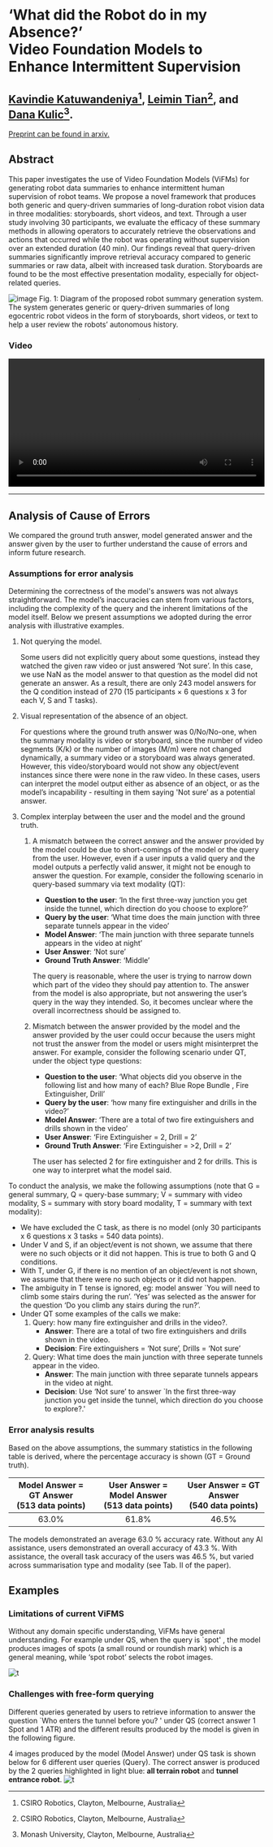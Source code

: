 # ‘What did the Robot do in my Absence?’ <br /> Video Foundation Models to Enhance Intermittent Supervision

## [Kavindie Katuwandeniya](https://people.csiro.au/k/k/kavi-katuwandeniya)[^affil_csiro], [Leimin Tian](https://tianleimin.github.io/)[^affil_csiro], and [Dana Kulic](https://www.monash.edu/engineering/danakulic)[^affil_monash].

[^affil_csiro]: CSIRO Robotics, Clayton, Melbourne, Australia
[^affil_monash]: Monash University, Clayton, Melbourne, Australia

[Preprint can be found in arxiv.](https://arxiv.org/abs/2411.10016)

## Abstract
This paper investigates the use of Video
Foundation Models (ViFMs) for generating robot data summaries
to enhance intermittent human supervision of robot
teams. We propose a novel framework that produces both
generic and query-driven summaries of long-duration robot
vision data in three modalities: storyboards, short videos,
and text. Through a user study involving 30 participants, we
evaluate the efficacy of these summary methods in allowing
operators to accurately retrieve the observations and actions
that occurred while the robot was operating without supervision
over an extended duration (40 min). Our findings reveal that
query-driven summaries significantly improve retrieval accuracy
compared to generic summaries or raw data, albeit with
increased task duration. Storyboards are found to be the most
effective presentation modality, especially for object-related
queries. 

![image](https://github.com/user-attachments/assets/574afb0f-dd58-4f84-ac13-f34dba0f0bff)
Fig. 1: Diagram of the proposed robot summary generation system. The system generates generic or query-driven summaries of long egocentric robot videos in the form of
storyboards, short videos, or text to help a user review the robots’ autonomous history.

### Video

<video  width="100%" controls>
  <source src="media/video_attachement.mp4" type="video/mp4">
Your browser does not support the video tag.
</video>


---

## Analysis of Cause of Errors
We compared the ground truth answer, model generated answer and the answer given by the user to further understand the cause of errors and inform future research.

### Assumptions for error analysis
Determining the correctness of the model's answers was not always straightforward. The model’s inaccuracies can stem from various factors, including the complexity of the query and the inherent limitations of the model itself. Below we present assumptions we adopted during the error analysis with illustrative examples.
1. Not querying the model.
	
	Some users did not explicitly query about some questions,  instead they watched the given raw video or just answered ‘Not sure’. In this case, we use NaN as the model answer to that question as the model did not generate an answer. 
	As a result, there are only 243 model answers for the Q condition instead of 270 (15 participants × 6 questions x 3 for each V, S and T tasks). 

2. Visual representation of the absence of an object.

	For questions where the ground truth answer was 0/No/No-one, when the summary modality is video or storyboard, since the number of video segments (K/k) or the number of images (M/m) were not changed dynamically, a summary video or a storyboard was always generated. However, this video/storyboard would not show any object/event instances since there were none in the raw video. In these cases, users can interpret the model output either as absence of an object, or as the model’s incapability - resulting in them saying 'Not sure’ as a potential answer.

3. Complex interplay between the user and the model and the ground truth.
	1. A mismatch between the correct answer and the answer provided by the model could be due to short-comings of the model or the query from the user. However, even if a user inputs a valid query and the model outputs a perfectly valid answer, it might not be enough to answer the question. For example, consider the following scenario in query-based summary via text modality (QT):
		- **Question to the user**: ‘In the first three-way junction you get inside the tunnel, which direction  do you choose to explore?’
		- **Query by the user**: ‘What time does the main junction with three separate tunnels appear in the video’
		- **Model Answer**: ‘The main junction with three separate tunnels appears in the video at night’
		- **User Answer**: ‘Not sure’
		- **Ground Truth Answer**: ‘Middle’

		The query is reasonable, where the user is trying to narrow down which part of the video they should pay attention to. The answer from the model is also appropriate, but not answering the user’s query in the way they intended. So, it becomes unclear where the overall incorrectness should be assigned to.

	2. Mismatch between the answer provided by the model and the answer provided by the user could occur because the users might not trust the answer from the model or users might misinterpret the answer. For example, consider the following scenario under QT, under the object type questions:
		- **Question to the user**: ‘What objects did you observe in the following list and how many of each? Blue Rope Bundle , Fire Extinguisher, Drill’
		- **Query by the user**: ‘how many fire extinguisher and drills in the video?’
		- **Model Answer**: ‘There are a total of two fire extinguishers and drills shown in the video’
		- **User Answer**: ‘Fire Extinguisher = 2, Drill = 2’
		- **Ground Truth Answer**: ‘Fire Extinguisher = >2, Drill = 2’

		The user has selected 2 for fire extinguisher and 2 for drills. This is one way to interpret what the model said.

To conduct the analysis, we make the following assumptions (note that G = general summary, Q = query-base summary; V = summary with video modality, S =  summary with story board modality, T = summary with text modality):

- We have excluded the C task, as there is no model (only 30 participants x 6 questions x  3 tasks = 540 data points). 
- Under V and S, if an object/event is not shown, we assume that there were no such objects or it did not happen. This is true to both G and Q conditions.
- With T, under G, if there is no mention of an object/event is not shown, we assume that there were no such objects or it did not happen.
- The ambiguity in T tense is ignored, eg: model answer `You will need to climb some stairs during the run’. ‘Yes’ was selected as the answer for the question ‘Do you climb any stairs during the run?’.
- Under QT some examples of the calls we make:
	1. Query: how many fire extinguisher and drills in the video?.
		- **Answer**: There are a total of two fire extinguishers and drills shown in the video.
		- **Decision**: Fire extinguishers = ‘Not sure’, Drills = ‘Not sure’
	2. Query: What time does the main junction with three seperate tunnels appear in the video.
		- **Answer**: The main junction with three separate tunnels appears in the video at night.
		- **Decision**: Use ‘Not sure’ to answer `In the first three-way junction you get inside the tunnel, which direction do you choose to explore?.'

### Error analysis results
Based on the above assumptions, the summary statistics in the following table is derived, where the percentage accuracy is shown (GT = Ground truth).

| Model Answer = GT Answer<br>(513 data points) | User Answer = Model Answer<br>(513 data points) | User Answer = GT Answer<br>(540 data points) |
|:--------------------------------------------------------:|:------------------------------------------------:|:-------------------------------------------------------:|
|                           63.0%                          |                       61.8%                      |                          46.5%                          |

The models demonstrated an average 63.0 % accuracy rate. Without any AI assistance, users demonstrated an overall accuracy of 43.3 %. With assistance, the overall task accuracy of the users was 46.5 %, but varied across summarisation type and modality (see Tab. II of the paper).

## Examples
### Limitations of current ViFMS
Without any domain specific understanding, ViFMs have general understanding. For example under QS, when the query is `spot' , the model produces images of spots (a small round or roundish mark) which is a general meaning, while ‘spot robot’ selects the robot images.

![t](media/ViFM_limitations_case1.png)

### Challenges with free-form querying
Different queries generated by users to retrieve information to answer the question `Who enters the tunnel before you? ' under QS (correct answer 1 Spot and 1 ATR) and the different results produced by the model is given in the following figure. 

4 images produced by the model (Model Answer) under QS task is shown below for 6 different user queries (Query). The correct answer is produced by the 2 queries highlighted in light blue: **all terrain robot** and **tunnel entrance robot**.
![t](media/Query_nuances.png)

